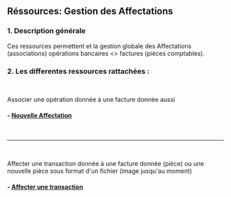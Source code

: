 ## Réssources: Gestion des Affectations

### 1. Description générale

Ces ressources permettent et la gestion globale des Affectations (associations) opérations bancaires <> factures (pièces comptables).

### 2. Les differentes ressources rattachées :

<br>

Associer une opération donnée à une facture donnée aussi

#### - [Nouvelle Affectation](/guide/services/affectation/store)

<br>
<hr>
<br>




Affecter une transaction donnée à une facture donnée (pièce) ou une nouvelle pièce sous format d'un fichier (image jusqu'au moment)

#### - [Affecter une transaction](/guide/services/affectation/invoice-to-transaction)
